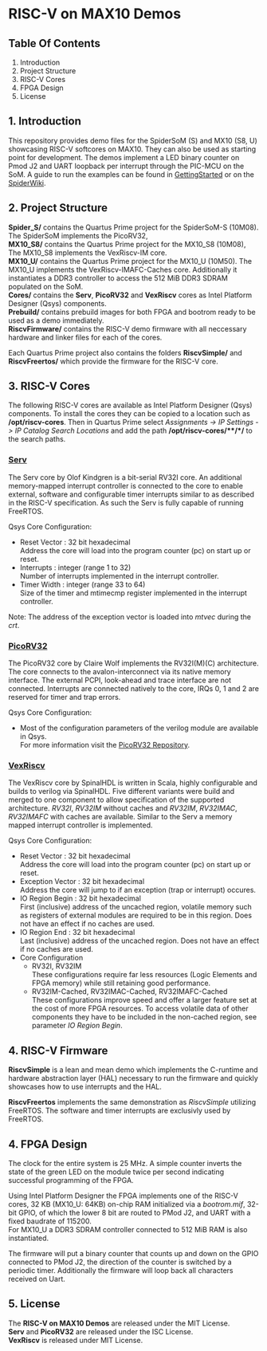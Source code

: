 # RISC-V on MAX10 Demos

## Table Of Contents
1. Introduction
2. Project Structure
3. RISC-V Cores
4. FPGA Design
5. License

## 1. Introduction
This repository provides demo files for the SpiderSoM (S) and MX10 (S8, U) showcasing RISC-V softcores on MAX10. They can also be used as starting point for development. The demos implement a LED binary counter on Pmod J2 and UART loopback per interrupt through the PIC-MCU on the SoM. A guide to run the examples can be found in [GettingStarted](GettingStarted.md) or on the [SpiderWiki](http://www.spiderboard.org/index.php?title=RISC-V_%26_FreeRTOS).

## 2. Project Structure
**Spider_S/** contains the Quartus Prime project for the SpiderSoM-S (10M08).  
The SpiderSoM implements the PicoRV32,   
**MX10_S8/** contains the Quartus Prime project for the MX10_S8 (10M08),
The MX10_S8 implements the VexRiscv-IM core.  
**MX10_U/** contains the Quartus Prime project for the MX10_U (10M50).
The MX10_U implements the VexRiscv-IMAFC-Caches core.  Additionally it instantiates a DDR3 controller to access the 512 MiB DDR3 SDRAM populated on the SoM.  
**Cores/** contains the **Serv**, **PicoRV32** and **VexRiscv** cores as Intel Platform Designer (Qsys) components.  
**Prebuild/** contains prebuild images for both FPGA and bootrom ready to be used as a demo immediately.  
**RiscvFirmware/** contains the RISC-V demo firmware with all neccessary hardware and linker files for each of the cores.

Each Quartus Prime project also contains the folders **RiscvSimple/** and **RiscvFreertos/** which provide the firmware for the RISC-V core.

## 3. RISC-V Cores

The following RISC-V cores are available as Intel Platform Designer (Qsys) components.
To install the cores they can be copied to a location such as **/opt/riscv-cores**.
Then in Quartus Prime select *Assignments -> IP Settings -> IP Catalog Search Locations* and add the path **/opt/riscv-cores/\*\*/\*/** to the search paths.

### [Serv](https://github.com/olofk/serv)
The Serv core by Olof Kindgren is a bit-serial RV32I core. An additional memory-mapped interrupt controller is connected to the core to enable external, software and configurable timer interrupts similar to as described in the RISC-V specification. As such the Serv is fully capable of running FreeRTOS.  

Qsys Core Configuration:

* Reset Vector : 32 bit hexadecimal  
   Address the core will load into the program counter (pc) on start up or reset.
* Interrupts : integer (range 1 to 32)  
   Number of interrupts implemented in the interrupt controller.
* Timer Width : integer (range 33 to 64)  
   Size of the timer and mtimecmp register implemented in the interrupt controller.

Note: The address of the exception vector is loaded into *mtvec* during the *crt*.

### [PicoRV32](https://github.com/cliffordwolf/picorv32)
The PicoRV32 core by Claire Wolf implements the RV32I(M)(C) architecture. The core connects to the avalon-interconnect via its native memory interface. The external PCPI, look-ahead and trace interface are not connected. Interrupts are connected natively to the core, IRQs 0, 1 and 2 are reserved for timer and trap errors.

Qsys Core Configuration:

* Most of the configuration parameters of the verilog module are available in Qsys.  
  For more information visit the [PicoRV32 Repository](https://github.com/cliffordwolf/picorv32).

### [VexRiscv](https://github.com/SpinalHDL/VexRiscv)
The VexRiscv core by SpinalHDL is written in Scala, highly configurable and builds to verilog via SpinalHDL. Five different variants were build and merged to one component to allow specification of the supported architecture. *RV32I*, *RV32IM* without caches and *RV32IM*, *RV32IMAC*, *RV32IMAFC* with caches are available. Similar to the Serv a memory mapped interrupt controller is implemented.

Qsys Core Configuration:

* Reset Vector : 32 bit hexadecimal  
  Address the core will load into the program counter (pc) on start up or reset.
* Exception Vector : 32 bit hexadecimal  
  Address the core will jump to if an exception (trap or interrupt) occures.
* IO Region Begin : 32 bit hexadecimal  
  First (inclusive) address of the uncached region, volatile memory such as registers of external modules are required to be in this region. Does not have an effect if no caches are used.
* IO Region End : 32 bit hexadecimal  
  Last (inclusive) address of the uncached region. Does not have an effect if no caches are used.
* Core Configuration
	* RV32I, RV32IM  
	These configurations require far less resources (Logic Elements and FPGA memory) while still retaining good performance. 
	* RV32IM-Cached, RV32IMAC-Cached, RV32IMAFC-Cached  
	These configurations improve speed and offer a larger feature set at the cost of more FPGA resources. To access volatile data of other components they have to be included in the non-cached region, see parameter *IO Region Begin*.

## 4. RISC-V Firmware

**RiscvSimple** is a lean and mean demo which implements the C-runtime and hardware abstraction layer (HAL) necessary to run the firmware and quickly showcases how to use interrupts and the HAL.

**RiscvFreertos** implements the same demonstration as *RiscvSimple* utilizing FreeRTOS. The software and timer interrupts are exclusivly used by FreeRTOS.

## 4. FPGA Design

The clock for the entire system is 25 MHz. A simple counter inverts the state of the green LED on the module twice per second indicating successful programming of the FPGA.

Using Intel Platform Designer the FPGA implements one of the RISC-V cores, 32 KB (MX10_U: 64KB) on-chip RAM initialized via a *bootrom.mif*, 32-bit GPIO, of which the lower 8 bit are routed to PMod J2, and UART with a fixed baudrate of 115200.  
For MX10_U a DDR3 SDRAM controller connected to 512 MiB RAM is also instantiated.

The firmware will put a binary counter that counts up and down on the GPIO connected to PMod J2, the direction of the counter is switched by a periodic timer. Additionally the firmware will loop back all characters received on Uart.

## 5. License
The **RISC-V on MAX10 Demos** are released under the MIT License.  
**Serv** and **PicoRV32** are released under the ISC License.  
**VexRiscv** is released under MIT License.
